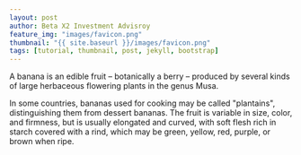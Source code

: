 ```yaml
---
layout: post
author: Beta X2 Investment Advisroy
feature_img: "images/favicon.png"
thumbnail: "{{ site.baseurl }}/images/favicon.png"
tags: [tutorial, thumbnail, post, jekyll, bootstrap]
---
```

A banana is an edible fruit – botanically a berry – produced by several kinds
of large herbaceous flowering plants in the genus Musa.

In some countries, bananas used for cooking may be called "plantains",
distinguishing them from dessert bananas. The fruit is variable in size, color,
and firmness, but is usually elongated and curved, with soft flesh rich in
starch covered with a rind, which may be green, yellow, red, purple, or brown
when ripe.